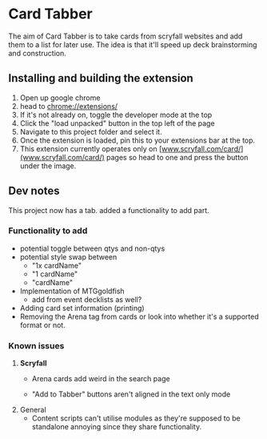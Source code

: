 # Card Tabber

The aim of Card Tabber is to take cards from scryfall websites and add them to a list for later use. The idea is that it'll speed up deck brainstorming and construction.

## Installing and building the extension

1. Open up google chrome
2. head to [chrome://extensions/](chrome://extensions/)
3. If it's not already on, toggle the developer mode at the top
4. Click the "load unpacked" button in the top left of the page
5. Navigate to this project folder and select it.
6. Once the extension is loaded, pin this to your extensions bar at the top.
7. This extension currently operates only on [www.scryfall.com/card/](www.scryfall.com/card/) pages so head to one and press the button under the image.

## Dev notes

This project now has a tab. added a functionality to add part.


### Functionality to add

* potential toggle between qtys and non-qtys
* potential style swap between 
    * "1x cardName"
    * "1 cardName"
    * "cardName"
* Implementation of MTGgoldfish
    * add from event decklists as well?
* Adding card set information (printing)
* Removing the Arena tag from cards or look into whether it's a supported format or not.

### Known issues

1. **Scryfall**
    * Arena cards add weird in the search page

    * "Add to Tabber" buttons aren't aligned in the text only mode
2. General
    * Content scripts can't utilise modules as they're supposed to be standalone annoying since they share functionality.
